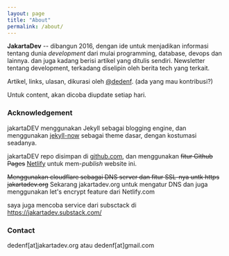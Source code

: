 ```yaml
---
layout: page
title: "About"
permalink: /about/
---
```


**JakartaDev** -- dibangun 2016, dengan ide untuk menjadikan informasi tentang dunia *development* dari mulai programming, database, devops dan lainnya. dan juga kadang berisi artikel yang ditulis sendiri. 
Newsletter tentang development, terkadang diselipin oleh berita tech yang terkait.

Artikel, links, ulasan, dikurasi oleh [@dedenf](https://twitter.com/dedenf). (ada yang mau kontribusi?)

Untuk content, akan dicoba diupdate setiap hari.

### Acknowledgement
jakartaDEV menggunakan Jekyll sebagai blogging engine, dan menggunakan [jekyll-now](https://github.com/barryclark/jekyll-now) sebagai theme dasar, dengan kostumasi seadanya.

jakartaDEV repo disimpan di [github.com](https://http://github.com/jakartadev/jakartadev.github.io), dan menggunakan ~~fitur Github Pages~~ [Netlify](https://netlify.com) untuk mem-*publish* website ini.

~~Menggunakan cloudflare sebagai DNS server dan fitur SSL-nya untk https jakartadev.org~~
Sekarang jakartadev.org untuk mengatur DNS dan juga menggunakan let's encrypt feature dari Netlify.com

saya juga mencoba service dari subsctack di https://jakartadev.substack.com/

### Contact 

dedenf[at]jakartadev.org atau dedenf[at]gmail.com